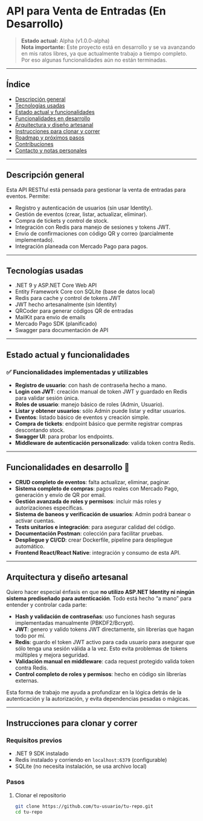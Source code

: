 # API para Venta de Entradas (En Desarrollo)

> **Estado actual:** Alpha (v1.0.0-alpha)  
> **Nota importante:** Este proyecto está en desarrollo y se va avanzando en mis ratos libres, ya que actualmente trabajo a tiempo completo. Por eso algunas funcionalidades aún no están terminadas.

---

## Índice

- [Descripción general](#descripción-general)  
- [Tecnologías usadas](#tecnologías-usadas)  
- [Estado actual y funcionalidades](#estado-actual-y-funcionalidades)  
- [Funcionalidades en desarrollo](#funcionalidades-en-desarrollo)  
- [Arquitectura y diseño artesanal](#arquitectura-y-diseño-artesanal)  
- [Instrucciones para clonar y correr](#instrucciones-para-clonar-y-correr)  
- [Roadmap y próximos pasos](#roadmap-y-próximos-pasos)  
- [Contribuciones](#contribuciones)  
- [Contacto y notas personales](#contacto-y-notas-personales)

---

## Descripción general

Esta API RESTful está pensada para gestionar la venta de entradas para eventos. Permite:

- Registro y autenticación de usuarios (sin usar Identity).  
- Gestión de eventos (crear, listar, actualizar, eliminar).  
- Compra de tickets y control de stock.  
- Integración con Redis para manejo de sesiones y tokens JWT.  
- Envío de confirmaciones con código QR y correo (parcialmente implementado).  
- Integración planeada con Mercado Pago para pagos.

---

## Tecnologías usadas

- .NET 9 y ASP.NET Core Web API  
- Entity Framework Core con SQLite (base de datos local)  
- Redis para cache y control de tokens JWT  
- JWT hecho artesanalmente (sin Identity)  
- QRCoder para generar códigos QR de entradas  
- MailKit para envío de emails  
- Mercado Pago SDK (planificado)  
- Swagger para documentación de API  

---

## Estado actual y funcionalidades

### ✅ Funcionalidades implementadas y utilizables

- **Registro de usuario**: con hash de contraseña hecho a mano.  
- **Login con JWT**: creación manual de token JWT y guardado en Redis para validar sesión única.  
- **Roles de usuario**: manejo básico de roles (Admin, Usuario).  
- **Listar y obtener usuarios**: sólo Admin puede listar y editar usuarios.  
- **Eventos**: listado básico de eventos y creación simple.  
- **Compra de tickets**: endpoint básico que permite registrar compras descontando stock.  
- **Swagger UI**: para probar los endpoints.  
- **Middleware de autenticación personalizado**: valida token contra Redis.  

---

## Funcionalidades en desarrollo 🚧

- **CRUD completo de eventos**: falta actualizar, eliminar, paginar.  
- **Sistema completo de compras**: pagos reales con Mercado Pago, generación y envío de QR por email.  
- **Gestión avanzada de roles y permisos**: incluir más roles y autorizaciones específicas.  
- **Sistema de baneos y verificación de usuarios**: Admin podrá banear o activar cuentas.  
- **Tests unitarios e integración**: para asegurar calidad del código.  
- **Documentación Postman**: colección para facilitar pruebas.  
- **Despliegue y CI/CD**: crear Dockerfile, pipeline para despliegue automático.  
- **Frontend React/React Native**: integración y consumo de esta API.  

---

## Arquitectura y diseño artesanal

Quiero hacer especial énfasis en que **no utilizo ASP.NET Identity ni ningún sistema prediseñado para autenticación**. Todo está hecho “a mano” para entender y controlar cada parte:

- **Hash y validación de contraseñas**: uso funciones hash seguras implementadas manualmente (PBKDF2/Bcrypt).  
- **JWT**: genero y valido tokens JWT directamente, sin librerías que hagan todo por mí.  
- **Redis**: guardo el token JWT activo para cada usuario para asegurar que sólo tenga una sesión válida a la vez. Esto evita problemas de tokens múltiples y mejora seguridad.  
- **Validación manual en middleware**: cada request protegido valida token contra Redis.  
- **Control completo de roles y permisos**: hecho en código sin librerías externas.

Esta forma de trabajo me ayuda a profundizar en la lógica detrás de la autenticación y la autorización, y evita dependencias pesadas o mágicas.

---

## Instrucciones para clonar y correr

### Requisitos previos

- .NET 9 SDK instalado  
- Redis instalado y corriendo en `localhost:6379` (configurable)  
- SQLite (no necesita instalación, se usa archivo local)  

### Pasos

1. Clonar el repositorio  
   ```bash
   git clone https://github.com/tu-usuario/tu-repo.git
   cd tu-repo
